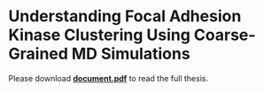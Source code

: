 # Understanding Focal Adhesion Kinase Clustering Using Coarse-Grained MD Simulations

Please download **[document.pdf](https://github.com/max-simon/bachelor-thesis/blob/master/document.pdf)** to read the full thesis.
